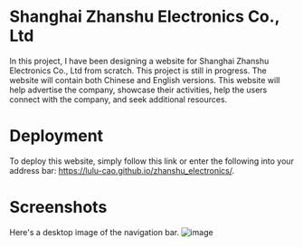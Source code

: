 # Shanghai Zhanshu Electronics Co., Ltd

In this project, I have been designing a website for Shanghai Zhanshu Electronics Co., Ltd from scratch. This project is still in progress. The website will contain both Chinese and English versions. This website will help advertise the company, showcase their activities, help the users connect with the company, and seek additional resources.

# Deployment
To deploy this website, simply follow this link or enter the following into your address bar: https://lulu-cao.github.io/zhanshu_electronics/.

# Screenshots
Here's a desktop image of the navigation bar. 
![image](https://user-images.githubusercontent.com/90204456/136060280-a918b8ee-9bf5-4f04-a65e-c8c7f4f07c1d.png)
